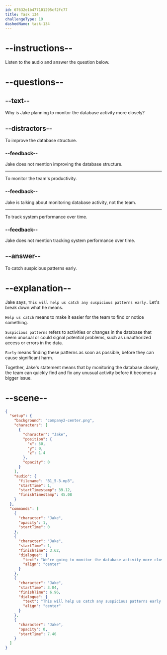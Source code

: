 ```yaml
---
id: 67632e1b477101295cf2fc77
title: Task 134
challengeType: 19
dashedName: task-134
---
```

<!-- (audio) Jake: We're going to monitor the database activity more closely. This will help us catch any suspicious patterns early. -->

# --instructions--

Listen to the audio and answer the question below.

# --questions--

## --text--

Why is Jake planning to monitor the database activity more closely?

## --distractors--

To improve the database structure.

### --feedback--

Jake does not mention improving the database structure.

---

To monitor the team's productivity.

### --feedback--

Jake is talking about monitoring database activity, not the team.

---

To track system performance over time.

### --feedback--

Jake does not mention tracking system performance over time.

## --answer--

To catch suspicious patterns early.

# --explanation--

Jake says, `This will help us catch any suspicious patterns early.` Let's break down what he means.

`Help us catch` means to make it easier for the team to find or notice something. 

`Suspicious patterns` refers to activities or changes in the database that seem unusual or could signal potential problems, such as unauthorized access or errors in the data. 

`Early` means finding these patterns as soon as possible, before they can cause significant harm.

Together, Jake's statement means that by monitoring the database closely, the team can quickly find and fix any unusual activity before it becomes a bigger issue.

# --scene--

```json
{
  "setup": {
    "background": "company2-center.png",
    "characters": [
      {
        "character": "Jake",
        "position": {
          "x": 50,
          "y": 0,
          "z": 1.4
        },
        "opacity": 0
      }
    ],
    "audio": {
      "filename": "B1_5-3.mp3",
      "startTime": 1,
      "startTimestamp": 39.12,
      "finishTimestamp": 45.08
    }
  },
  "commands": [
    {
      "character": "Jake",
      "opacity": 1,
      "startTime": 0
    },
    {
      "character": "Jake",
      "startTime": 1,
      "finishTime": 3.62,
      "dialogue": {
        "text": "We're going to monitor the database activity more closely.",
        "align": "center"
      }
    },
    {
      "character": "Jake",
      "startTime": 3.84,
      "finishTime": 6.96,
      "dialogue": {
        "text": "This will help us catch any suspicious patterns early.",
        "align": "center"
      }
    },
    {
      "character": "Jake",
      "opacity": 0,
      "startTime": 7.46
    }
  ]
}
```

